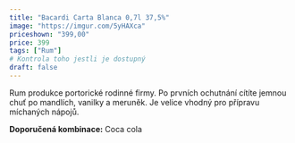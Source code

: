 ```yaml
---
title: "Bacardi Carta Blanca 0,7l 37,5%"
image: "https://imgur.com/5yHAXca"
priceshown: "399,00"
price: 399
tags: ["Rum"] 
# Kontrola toho jestli je dostupný
draft: false
---
```



Rum  produkce portorické rodinné firmy. Po prvních ochutnání cítíte jemnou chuť po mandlích, vanilky a meruněk. Je velice vhodný pro přípravu míchaných nápojů.

**Doporučená kombinace:** Coca cola
